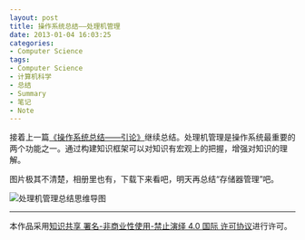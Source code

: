 ```yaml
---
layout: post
title: 操作系统总结——处理机管理
date: 2013-01-04 16:03:25
categories:
- Computer Science
tags:
- Computer Science
- 计算机科学
- 总结
- Summary
- 笔记
- Note
---
```


接着上一篇[《操作系统总结——引论》](http://www.geekplux.com/2013/01/03/操作系统总结——引论/)继续总结。处理机管理是操作系统最重要的两个功能之一。通过构建知识框架可以对知识有宏观上的把握，增强对知识的理解。

图片极其不清楚，相册里也有，下载下来看吧，明天再总结“存储器管理”吧。

![处理机管理总结思维导图](https://geekpluxblog.oss-cn-hongkong.aliyuncs.com/os-processor-summary.png)

<!-- more -->

---

本作品采用[知识共享 署名-非商业性使用-禁止演绎 4.0 国际 许可协议](http://creativecommons.org/licenses/by-nc-nd/4.0/)进行许可。
